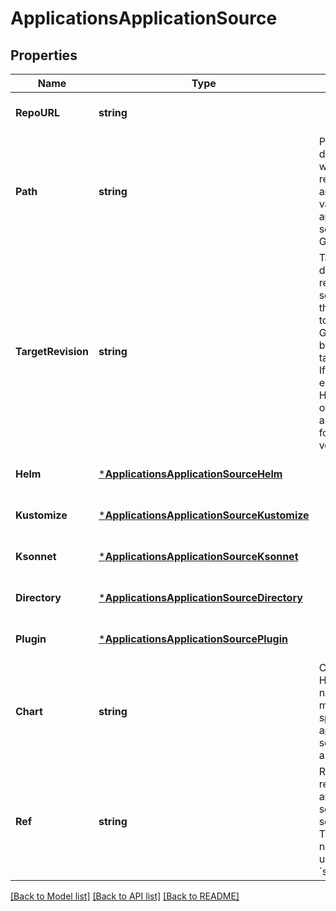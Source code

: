 # ApplicationsApplicationSource

## Properties
Name | Type | Description | Notes
------------ | ------------- | ------------- | -------------
**RepoURL** | **string** |  | [optional] [default to null]
**Path** | **string** | Path is a directory path within the Git repository, and is only valid for applications sourced from Git. | [optional] [default to null]
**TargetRevision** | **string** | TargetRevision defines the revision of the source to sync the application to. In case of Git, this can be commit, tag, or branch. If omitted, will equal to HEAD. In case of Helm, this is a semver tag for the Chart&#x27;s version. | [optional] [default to null]
**Helm** | [***ApplicationsApplicationSourceHelm**](applicationsApplicationSourceHelm.md) |  | [optional] [default to null]
**Kustomize** | [***ApplicationsApplicationSourceKustomize**](applicationsApplicationSourceKustomize.md) |  | [optional] [default to null]
**Ksonnet** | [***ApplicationsApplicationSourceKsonnet**](applicationsApplicationSourceKsonnet.md) |  | [optional] [default to null]
**Directory** | [***ApplicationsApplicationSourceDirectory**](applicationsApplicationSourceDirectory.md) |  | [optional] [default to null]
**Plugin** | [***ApplicationsApplicationSourcePlugin**](applicationsApplicationSourcePlugin.md) |  | [optional] [default to null]
**Chart** | **string** | Chart is a Helm chart name, and must be specified for applications sourced from a Helm repo. | [optional] [default to null]
**Ref** | **string** | Ref is reference to another source within sources field. This field will not be used if used with a &#x60;source&#x60; tag. | [optional] [default to null]

[[Back to Model list]](../README.md#documentation-for-models) [[Back to API list]](../README.md#documentation-for-api-endpoints) [[Back to README]](../README.md)

